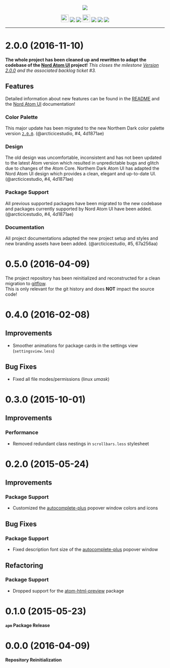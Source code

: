 <p align="center"><img src="https://cdn.rawgit.com/arcticicestudio/northem-dark-atom-ui/develop/assets/northem-dark-atom-ui-banner.svg"/></p>

<p align="center"><img src="https://assets-cdn.github.com/favicon.ico" width=24 height=24/> <a href="https://github.com/arcticicestudio/northem-dark-atom-ui/releases/latest"><img src="https://img.shields.io/github/release/arcticicestudio/northem-dark-atom-ui.svg"/></a> <a href="https://github.com/arcticicestudio/northem-dark/releases/tag/v2.0.0"><img src="https://img.shields.io/badge/Northem_Dark-v2.0.0-blue.svg"/></a> <img src="https://atom.io/favicon.ico" width=24 height=24/> <a href="https://github.com/atom/atom/releases/tag/v1.13.0"><img src="https://img.shields.io/badge/Atom->=v1.13.0-5FB57D.svg"/></a> <a href="https://atom.io/themes/northem-dark-atom-ui"><img src="https://img.shields.io/apm/v/northem-dark-atom-ui.svg"/></a> <a href="https://atom.io/themes/northem-dark-atom-ui"><img src="https://img.shields.io/apm/dm/northem-dark-atom-ui.svg"/></a></p>

---

# 2.0.0 (2016-11-10)
**The whole project has been cleaned up and rewritten to adapt the codebase of the [Nord Atom UI](https://github.com/arcticicestudio/nord-atom-ui) project!**
*This closes the milestone [Version 2.0.0](https://github.com/arcticicestudio/northem-dark-atom-ui/milestone/1) and the associated backlog ticket #3.*

## Features
Detailed information about new features can be found in the [README](https://github.com/arcticicestudio/northem-dark-atom-ui/blob/develop/README.md#features) and the [Nord Atom UI](https://github.com/arcticicestudio/nord-atom-ui#features) documentation!

### Color Palette
This major update has been migrated to the new Northem Dark color palette version [`2.0.0`](https://github.com/arcticicestudio/northem-dark/releases/tag/v2.0.0). (@arcticicestudio, #4, 4d1871ae)

### Design
The old design was uncomfortable, inconsistent and has not been updated to the latest Atom version which resulted in unpredictable bugs and glitch due to changes of the Atom Core.
Northem Dark Atom UI has adapted the Nord Atom UI design which provides a clean, elegant and up-to-date UI. (@arcticicestudio, #4, 4d1871ae)

### Package Support
All previous supported packages have been migrated to the new codebase and packages currently supported by Nord Atom UI have been added. (@arcticicestudio, #4, 4d1871ae)

### Documentation
All project documentations adapted the new project setup and styles and new branding assets have been added. (@arcticicestudio, #5, 67a256aa)

# 0.5.0 (2016-04-09)
The project repository has been reinitialized and reconstructed for a clean migration to [gitflow](http://nvie.com/posts/a-successful-git-branching-model).  
This is only relevant for the git history and does **NOT** impact the source code!

# 0.4.0 (2016-02-08)
## Improvements
  - Smoother animations for package cards in the settings view (`settingsview.less`)

## Bug Fixes
  - Fixed all file modes/permissions (linux *umask*)

# 0.3.0 (2015-10-01)
## Improvements
### Performance
  - Removed redundant class nestings in `scrollbars.less` stylesheet

# 0.2.0 (2015-05-24)
## Improvements
### Package Support
  - Customized the [autocomplete-plus](https://atom.io/packages/autocomplete-plus) popover window colors and icons

## Bug Fixes
### Package Support
  - Fixed description font size of the [autocomplete-plus](https://atom.io/packages/autocomplete-plus) popover window

## Refactoring
### Package Support
  - Dropped support for the [atom-html-preview](https://atom.io/packages/atom-html-preview) package

# 0.1.0 (2015-05-23)
**`apm` Package Release**

# 0.0.0 (2016-04-09)
**Repository Reinitialization**
